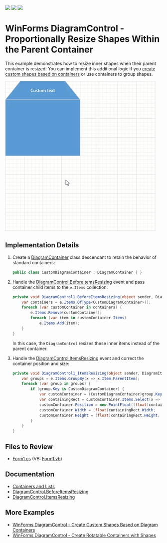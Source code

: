 <!-- default badges list -->
![](https://img.shields.io/endpoint?url=https://codecentral.devexpress.com/api/v1/VersionRange/659347778/17.2.3%2B)
[![](https://img.shields.io/badge/Open_in_DevExpress_Support_Center-FF7200?style=flat-square&logo=DevExpress&logoColor=white)](https://supportcenter.devexpress.com/ticket/details/T1174669)
[![](https://img.shields.io/badge/📖_How_to_use_DevExpress_Examples-e9f6fc?style=flat-square)](https://docs.devexpress.com/GeneralInformation/403183)
<!-- default badges end -->

# WinForms DiagramControl - Proportionally Resize Shapes Within the Parent Container

This example demonstrates how to resize inner shapes when their parent container is resized. You can implement this additional logic if you [create custom shapes based on containers](https://github.com/DevExpress-Examples/winforms-diagram-create-custom-shapes-based-on-diagram-containers) or use containers to group shapes.

![](./img/Proportionally_Resize_Shape_Containers.gif)

## Implementation Details

1. Create a [DiagramContainer](https://docs.devexpress.com/WindowsForms/DevExpress.XtraDiagram.DiagramContainer) class descendant to retain the behavior of standard containers:

   ```cs
   public class CustomDiagramContainer : DiagramContainer { }
   ```

2. Handle the [DiagramControl.BeforeItemsResizing](https://docs.devexpress.com/WindowsForms/DevExpress.XtraDiagram.DiagramControl.BeforeItemsResizing) event and pass container child items to the `e.Items` collection:

   ```cs
   private void DiagramControl1_BeforeItemsResizing(object sender, DiagramBeforeItemsResizingEventArgs e) {
       var containers = e.Items.OfType<CustomDiagramContainer>();
       foreach (var customContainer in containers) {
           e.Items.Remove(customContainer);
           foreach (var item in customContainer.Items)
               e.Items.Add(item);
       }
   }
   ```

   In this case, the `DiagramControl` resizes these inner items instead of the parent container.

3. Handle the [DiagramControl.ItemsResizing](https://docs.devexpress.com/WindowsForms/DevExpress.XtraDiagram.DiagramControl.ItemsResizing) event and correct the container position and size:

   ```cs
   private void DiagramControl1_ItemsResizing(object sender, DiagramItemsResizingEventArgs e) {
       var groups = e.Items.GroupBy(x => x.Item.ParentItem);
       foreach (var group in groups) {
           if (group.Key is CustomDiagramContainer) {
               var customContainer = (CustomDiagramContainer)group.Key;
               var containingRect = customContainer.Items.Select(x => x.RotatedDiagramBounds().BoundedRect()).Aggregate(Rect.Empty, Rect.Union);
               customContainer.Position = new PointFloat((float)containingRect.X, (float)containingRect.Y);
               customContainer.Width = (float)containingRect.Width;
               customContainer.Height = (float)containingRect.Height;
           }
       }
   }
   ```

## Files to Review

- [Form1.cs](./CS/WindowsFormsApp4/Form1.cs) (VB: [Form1.vb](./VB/WindowsFormsApp4/Form1.vb))

## Documentation

- [Containers and Lists](https://docs.devexpress.com/WindowsForms/117672/controls-and-libraries/diagrams/diagram-items/containers)
- [DiagramControl.BeforeItemsResizing](https://docs.devexpress.com/WindowsForms/DevExpress.XtraDiagram.DiagramControl.BeforeItemsResizing)
- [DiagramControl.ItemsResizing](https://docs.devexpress.com/WindowsForms/DevExpress.XtraDiagram.DiagramControl.ItemsResizing)

## More Examples

- [WinForms DiagramControl - Create Custom Shapes Based on Diagram Containers](https://github.com/DevExpress-Examples/winforms-diagram-create-custom-shapes-based-on-diagram-containers)
- [WinForms DiagramControl - Create Rotatable Containers with Shapes](https://github.com/DevExpress-Examples/winforms-diagram-create-rotatable-containers-with-shapes)
